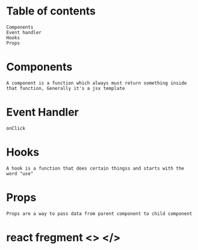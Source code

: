 # Table of contents
```
Components
Event handler
Hooks
Props
```

# Components
```
A component is a function which always must return something inside that function, Generally it's a jsx template
```
# Event Handler
```
onClick
```

# Hooks
```
A hook is a function that does certain thingss and starts with the word "use"
```
# Props
```
Props are a way to pass data from parent component to child component
```
# react fregment <> </>
